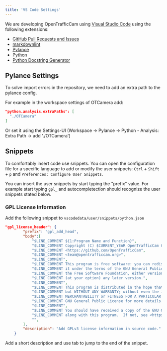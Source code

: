 ```yaml
---
title: 'VS Code Settings'
---
```


We are developing OpenTrafficCam using [Visual Studio Code](https://code.visualstudio.com/) using the following extensions:

* [GitHub Pull Requests and Issues](https://marketplace.visualstudio.com/items?itemName=GitHub.vscode-pull-request-github)
* [markdownlint](https://marketplace.visualstudio.com/items?itemName=DavidAnson.vscode-markdownlint)
* [Pylance](https://marketplace.visualstudio.com/items?itemName=ms-python.vscode-pylance)
* [Python](https://marketplace.visualstudio.com/items?itemName=ms-python.python)
* [Python Docstring Generator](https://marketplace.visualstudio.com/items?itemName=njpwerner.autodocstring)

## Pylance Settings

To solve import errors in the repository, we need to add an extra path to the pylance config.

For example in the workspace settings of OTCamera add:

```json
"python.analysis.extraPaths": [
  "./OTCamera"
]
```

Or set it using the Settings-UI (Workspace -> Pylance -> Python - Analysis: Extra Path -> add './OTCamera')

## Snippets

To comfortably insert code use snippets. You can open the configuration file for a specific language to add or modify the user snippets: `Ctrl` + `Shift` + `p` and `Preferences: Configure User Snippets`.

You can insert the user snippets by start typing the "prefix" value. For example start typing `gpl_` and autocompletection should recognize the user snippets stated below.

### GPL License Information

Add the following snippet to `vscodedata/user/snippets/python.json`

```json
"gpl_license_header": {
        "prefix": "gpl_add_head",
        "body":[
            "$LINE_COMMENT ${1:Program Name and Function}",
            "$LINE_COMMENT Copyright (C) $CURRENT_YEAR OpenTrafficCam Contributors",
            "$LINE_COMMENT <https://github.com/OpenTrafficCam",
            "$LINE_COMMENT <team@opentrafficcam.org>",
            "$LINE_COMMENT",
            "$LINE_COMMENT This program is free software: you can redistribute it and/or modify",
            "$LINE_COMMENT it under the terms of the GNU General Public License as published by",
            "$LINE_COMMENT the Free Software Foundation, either version 3 of the License, or",
            "$LINE_COMMENT (at your option) any later version.",
            "$LINE_COMMENT",
            "$LINE_COMMENT This program is distributed in the hope that it will be useful,",
            "$LINE_COMMENT but WITHOUT ANY WARRANTY; without even the implied warranty of",
            "$LINE_COMMENT MERCHANTABILITY or FITNESS FOR A PARTICULAR PURPOSE.  See the",
            "$LINE_COMMENT GNU General Public License for more details.",
            "$LINE_COMMENT",
            "$LINE_COMMENT You should have received a copy of the GNU General Public License",
            "$LINE_COMMENT along with this program.  If not, see <https://www.gnu.org/licenses/>.",
            "",
        ],
        "description": "Add GPLv3 license information in source code."
    }
```

Add a short description and use tab to jump to the end of the snippet.
